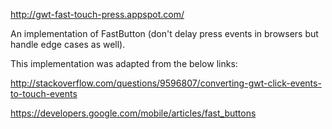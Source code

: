 http://gwt-fast-touch-press.appspot.com/

An implementation of FastButton (don't delay press events in browsers but handle edge cases as well).

This implementation was adapted from the below links:


http://stackoverflow.com/questions/9596807/converting-gwt-click-events-to-touch-events

https://developers.google.com/mobile/articles/fast_buttons